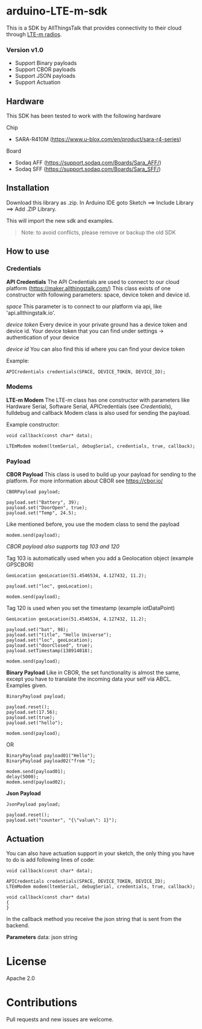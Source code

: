 # arduino-LTE-m-sdk

This is a SDK by AllThingsTalk that provides connectivity to their cloud through [LTE-m radios](https://en.wikipedia.org/wiki/LTE-M).

### Version v1.0

* Support Binary payloads
* Support CBOR payloads
* Support JSON payloads
* Support Actuation

## Hardware

This SDK has been tested to work with the following hardware

Chip
- SARA-R410M (https://www.u-blox.com/en/product/sara-r4-series)

Board
- Sodaq AFF (https://support.sodaq.com/Boards/Sara_AFF/)
- Sodaq SFF (https://support.sodaq.com/Boards/Sara_SFF/)

## Installation

Download this library as .zip.
In Arduino IDE goto Sketch ==> Include Library ==> Add .ZIP Library.

This will import the new sdk and examples.

> Note: to avoid conflicts, please remove or backup the old SDK

## How to use

### Credentials

**API Credentials**
The API Credentials are used to connect to our cloud platform (https://maker.allthingstalk.com/)
This class exists of one constructor with following parameters: space, device token and device id.

*space*
This parameter is to connect to our platform via api, like 'api.allthingstalk.io'.

*device token*
Every device in your private ground has a device token and device id.
Your device token that you can find under settings -> authentication of your device

*device id*
You can also find this id where you can find your device token

Example:
```
APICredentials credentials(SPACE, DEVICE_TOKEN, DEVICE_ID);
```

### Modems

**LTE-m Modem**
The LTE-m class has one constructor with parameters like Hardware Serial, Software Serial, APICredentials (see _Credentials_), fulldebug and callback
Modem class is also used for sending the payload.

Example constructor:
```
void callback(const char* data);

LTEmModem modem(ltemSerial, debugSerial, credentials, true, callback);
```

### Payload

**CBOR Payload**
This class is used to build up your payload for sending to the platform.
For more information about CBOR see https://cbor.io/

```
CBORPayload payload;

payload.set("Battery", 39);
payload.set("DoorOpen", true);
payload.set("Temp", 24.5);
```

Like mentioned before, you use the modem class to send the payload
```
modem.send(payload);
```

*CBOR payload also supports tag 103 and 120*

Tag 103 is automatically used when you add a Geolocation object (example GPSCBOR)
```
GeoLocation geoLocation(51.4546534, 4.127432, 11.2);
    
payload.set("loc", geoLocation);

modem.send(payload);
```

Tag 120 is used when you set the timestamp (example iotDataPoint)
```
GeoLocation geoLocation(51.4546534, 4.127432, 11.2);
    
payload.set("bat", 98);
payload.set("title", "Hello Universe");
payload.set("loc", geoLocation);
payload.set("doorClosed", true);
payload.setTimestamp(138914018);

modem.send(payload);
```

**Binary Payload**
Like in CBOR, the set functionality is almost the same, except you have to translate the incoming data your self via ABCL.  Examples given.
```
BinaryPayload payload;

payload.reset();
payload.set(17.56);
payload.set(true);
payload.set("hello");

modem.send(payload);
```
OR

```
BinaryPayload payload01("Hello");
BinaryPayload payload02("from ");

modem.send(payload01);
delay(5000);
modem.send(payload02);

```

**Json Payload**
```
JsonPayload payload;

payload.reset();
payload.set("counter", "{\"value\": 1}");
```

## Actuation
You can also have actuation support in your sketch, the only thing you have to do is add following lines of code:
```
void callback(const char* data);

APICredentials credentials(SPACE, DEVICE_TOKEN, DEVICE_ID);
LTEmModem modem(ltemSerial, debugSerial, credentials, true, callback);

void callback(const char* data)
{
}
```

In the callback method you receive the json string that is sent from the backend.

**Parameters**
data: json string 

# License
Apache 2.0

# Contributions
Pull requests and new issues are welcome.
